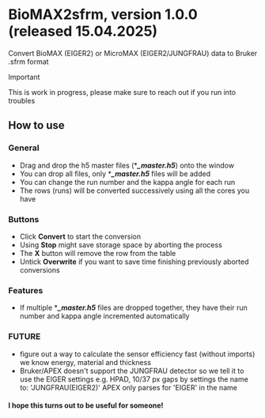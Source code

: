 # BioMAX2sfrm, version 1.0.0 (released 15.04.2025)
Convert BioMAX (EIGER2) or MicroMAX (EIGER2/JUNGFRAU) data to Bruker .sfrm format

>[!IMPORTANT]
> This is work in progress, please make sure to reach out if you run into troubles

## How to use
### General
 - Drag and drop the h5 master files (****_master.h5***) onto the window
 - You can drop all files, only ****_master.h5*** files will be added
 - You can change the run number and the kappa angle for each run
 - The rows (runs) will be converted successively using all the cores you have

### Buttons
 - Click **Convert** to start the conversion
 - Using **Stop** might save storage space by aborting the process
 - The **X** button will remove the row from the table
 - Untick **Overwrite** if you want to save time finishing previously aborted conversions

### Features
 - If multiple ****_master.h5*** files are dropped together, they have their run number and kappa angle incremented automatically


### FUTURE
 - figure out a way to calculate the sensor efficiency fast (without imports) we know energy, material and thickness
 - Bruker/APEX doesn't support the JUNGFRAU detector so we tell it to use the EIGER settings e.g. HPAD, 10/37 px gaps by settings the name to: 'JUNGFRAU(EIGER2)' APEX only parses for 'EIGER' in the name

#### I hope this turns out to be useful for someone!
